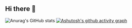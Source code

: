 ## Hi there 👋

<!--
**rickey-c/rickey-c** is a ✨ _special_ ✨ repository because its `README.md` (this file) appears on your GitHub profile.

Here are some ideas to get you started:

- 🔭 I’m currently working on ...
- 🌱 I’m currently learning ...
- 👯 I’m looking to collaborate on ...
- 🤔 I’m looking for help with ...
- 💬 Ask me about ...
- 📫 How to reach me: ...
- 😄 Pronouns: ...
- ⚡ Fun fact: ...
-->

![Anurag's GitHub stats](https://github-readme-stats.vercel.app/api?username=anuraghazra)
[![Ashutosh's github activity graph](https://github-readme-activity-graph.vercel.app/graph?username=rickey-c&theme=react)](https://github.com/ashutosh00710/github-readme-activity-graph)

